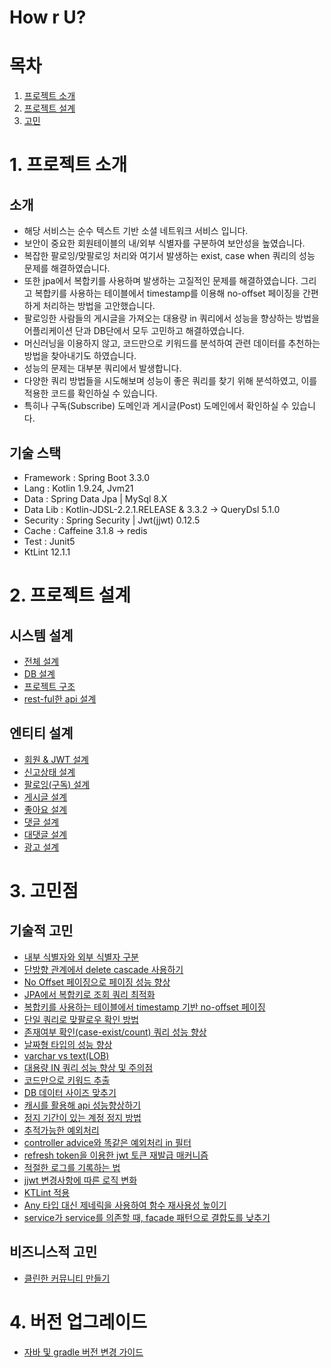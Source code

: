 # How r U?

# 목차
1. [프로젝트 소개](#1-프로젝트-소개)
2. [프로젝트 설계](#2-프로젝트-설계)
3. [고민](#3-고민점)

# 1. 프로젝트 소개
## 소개
* 해당 서비스는 순수 텍스트 기반 소셜 네트워크 서비스 입니다.
* 보안이 중요한 회원테이블의 내/외부 식별자를 구분하여 보안성을 높였습니다.
* 복잡한 팔로잉/맞팔로잉 처리와 여기서 발생하는 exist, case when 쿼리의 성능 문제를 해결하였습니다.
* 또한 jpa에서 복합키를 사용하며 발생하는 고질적인 문제를 해결하였습니다. 그리고 복합키를 사용하는 테이블에서 timestamp를 이용해 no-offset 페이징을 간편하게 처리하는 방법을 고안했습니다.
* 팔로잉한 사람들의 게시글을 가져오는 대용량 in 쿼리에서 성능을 향상하는 방법을 어플리케이션 단과 DB단에서 모두 고민하고 해결하였습니다.
* 머신러닝을 이용하지 않고, 코드만으로 키워드를 분석하여 관련 데이터를 추천하는 방법을 찾아내기도 하였습니다.
* 성능의 문제는 대부분 쿼리에서 발생합니다.
* 다양한 쿼리 방법들을 시도해보며 성능이 좋은 쿼리를 찾기 위해 분석하였고, 이를 적용한 코드를 확인하실 수 있습니다.
* 특히나 구독(Subscribe) 도메인과 게시글(Post) 도메인에서 확인하실 수 있습니다.
## 기술 스택
* Framework : Spring Boot 3.3.0
* Lang : Kotlin 1.9.24, Jvm21
* Data : Spring Data Jpa | MySql 8.X
* Data Lib : Kotlin-JDSL-2.2.1.RELEASE & 3.3.2 -> QueryDsl 5.1.0
* Security : Spring Security | Jwt(jjwt) 0.12.5
* Cache : Caffeine 3.1.8 -> redis
* Test : Junit5
* KtLint 12.1.1

# 2. 프로젝트 설계
## 시스템 설계
* [전체 설계](./Documents/DESIGN.md)
* [DB 설계](./Documents/DB_DESIGN.md)
* [프로젝트 구조](./Documents/PROJECT_STRUCTURE.md)
* [rest-ful한 api 설계](./Documents/REST_FUL_API_DESIGN.md)
## 엔티티 설계
* [회원 & JWT 설계](./Documents/MEMBER_DESIGN.md)
* [신고상태 설계](./Documents/REPORT_STATE_DESIGN.md)
* [팔로잉(구독) 설계](./Documents/SUBSCRIBE_DESIGN.md)
* [게시글 설계](./Documents/POST_DESIGN.md)
* [좋아요 설계](./Documents/LIKES_DESIGN.md)
* [댓글 설계](./Documents/COMMENTS_DESIGN.md)
* [대댓글 설계](./Documents/REPLY_DESIGN.md)
* [광고 설계](./Documents/AD_DESIGN.md)

# 3. 고민점
## 기술적 고민
* [내부 식별자와 외부 식별자 구분](./Documents/INTERNAL_EXTERNAL_PK.md)
* [단방향 관계에서 delete cascade 사용하기](./Documents/ONE_WAY_CASCADE.md)
* [No Offset 페이징으로 페이징 성능 향상](./Documents/NO_OFFSET.md)
* [JPA에서 복합키로 조회 쿼리 최적화](./Documents/COMPOSITE_KEY_IN_JPA.md)
* [복합키를 사용하는 테이블에서 timestamp 기반 no-offset 페이징](./Documents/NO_OFFSET_IN_COMPOSITE_KEY_TABLE.md)
* [단일 쿼리로 맞팔로우 확인 방법](./Documents/FOLLOW_EACH_CHECK_BY_QUERY.md)
* [존재여부 확인(case-exist/count) 쿼리 성능 향상](./Documents/EXIST_VS_COUNT_QUERY.md)
* [날짜형 타입의 성능 향상](./Documents/DATETIME_PERFORMANCE.md)
* [varchar vs text(LOB)](./Documents/VARCHAR_VS_TEXT.md)
* [대용량 IN 쿼리 성능 향상 및 주의점](./Documents/BULK_IN_QUERY_PERFORMANCE.md)
* [코드만으로 키워드 추출](./Documents/KEYWORD_EXTRACT_RECOMMEND.md)
* [DB 데이터 사이즈 맞추기](./Documents/DB_DATA_STURCTURE_SIZE.md)
* [캐시를 활용해 api 성능향상하기](./Documents/CACHE_FOR_PERFORMANCE.md)
* [정지 기간이 있는 계정 정지 방법](./Documents/HOW_TO_SUSPEND_USER.md)
* [추적가능한 예외처리](./Documents/TRACEABLE_EXCEPTION.md)
* [controller advice와 똑같은 예외처리 in 필터](./Documents/FILTER_ERR_HANDLING.md)
* [refresh token을 이용한 jwt 토큰 재발급 매커니즘](./Documents/JWT_TOKEN_REISSUE.md)
* [적절한 로그를 기록하는 법](./Documents/HOW_TO_RECORD_PROPER_LOG.md)
* [jjwt 변경사항에 따른 로직 변화](./Documents/JJWT_CHANGE_LOGIC.md)
* [KTLint 적용](./Documents/KTLINT_APPLY.md)
* [Any 타입 대신 제네릭을 사용하여 함수 재사용성 높이기](https://github.com/liveforone/Documents/blob/main/backend/generic_vs_any.md)
* [service가 service를 의존할 때, facade 패턴으로 결합도를 낮추기](./Documents/FACADE.md)
## 비즈니스적 고민
* [클린한 커뮤니티 만들기](./Documents/CLEAN_COMMUNITY.md)

# 4. 버전 업그레이드
* [자바 및 gradle 버전 변경 가이드](./Documents/UPGRADE_JAVA_GRADLE.md)
